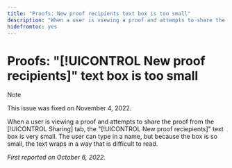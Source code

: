 ```yaml
---
title: "Proofs: New proof recipients text box is too small"
description: "When a user is viewing a proof and attempts to share the proof from the Sharing tab, the New proof reciepients text box is very small. The user can type in a name, but because the box is so small, the text wraps in a way that is difficult to read."
hidefromtoc: yes
---
```


# Proofs: "[!UICONTROL New proof recipients]" text box is too small

>[!NOTE]
>
>This issue was fixed on November 4, 2022.

<!--This article is on the WF and WFP TOCs-->

When a user is viewing a proof and attempts to share the proof from the [!UICONTROL Sharing] tab, the "[!UICONTROL New proof reciepients]" text box is very small. The user can type in a name, but because the box is so small, the text wraps in a way that is difficult to read.

_First reported on October 6, 2022._

